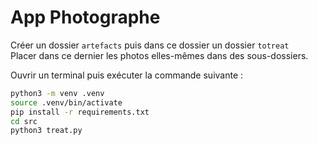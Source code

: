 # App Photographe

Créer un dossier `artefacts` puis dans ce dossier un dossier `totreat`  
Placer dans ce dernier les photos elles-mêmes dans des sous-dossiers.

Ouvrir un terminal puis exécuter la commande suivante :

```sh
python3 -m venv .venv
source .venv/bin/activate
pip install -r requirements.txt
cd src
python3 treat.py
```